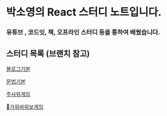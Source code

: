 # 박소영의 React 스터디 노트입니다.

### 유튜브 , 코드잇, 책, 오프라인 스터디 등을 통하여 배웠습니다.

## 스터디 목록 (브랜치 참고)
[블로그기본](https://github.com/firsthandcraft/React_Prac/tree/coddingApple)

[문법기본](https://github.com/firsthandcraft/React_Prac/tree/codeIt)

[주사위게임](https://github.com/firsthandcraft/React_Prac/tree/diceGame)

[가위바위보게임](https://github.com/firsthandcraft/React_Prac/tree/RockPaperScissors)
